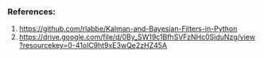 ### References:
1. https://github.com/rlabbe/Kalman-and-Bayesian-Filters-in-Python
2. https://drive.google.com/file/d/0By_SW19c1BfhSVFzNHc0SjduNzg/view?resourcekey=0-41olC9ht9xE3wQe2zHZ45A
